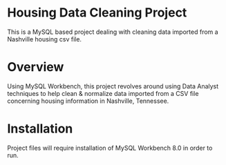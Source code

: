 # Housing Data Cleaning Project
This is a MySQL based project dealing with cleaning data imported from a Nashville housing csv file. 
# Overview
Using MySQL Workbench, this project revolves around using Data Analyst techniques to help clean & normalize data imported from a CSV file concerning housing information in Nashville, Tennessee. 
# Installation
Project files will require installation of MySQL Workbench 8.0 in order to run.

